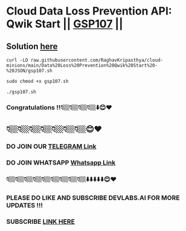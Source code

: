 # Cloud Data Loss Prevention API: Qwik Start || [GSP107](https://www.cloudskillsboost.google/focuses/600?parent=catalog) ||

## Solution [here]()


```
curl -LO raw.githubusercontent.com/RaghavKripasthya/cloud-minions/main/Data%20Loss%20Prevention%20Qwik%20Start%20-%20JSON/gsp107.sh

sudo chmod +x gsp107.sh

./gsp107.sh
```

### Congratulations !!👇🏼👇🏼👇🏼👇🏼⬇️😊❤️
## 👇🏼👇🏼👇🏼👇🏼👇🏼👇🏼👇🏼😊❤️
### DO JOIN OUR [TELEGRAM Link](https://t.me/+VsYwuNuMI9NiNzM9) 
### DO JOIN WHATSAPP [Whatsapp Link](https://chat.whatsapp.com/BeGG0HXiM469i3WFMgm4qs)
### 👇🏼👇🏼👇🏼👇🏼👇🏼👇🏼👇🏼👇🏼👇🏼⬇️⬇️⬇️⬇️⬇️😊❤️
### PLEASE DO LIKE AND SUBSCRIBE DEVLABS.AI FOR MORE UPDATES !!!
### SUBSCRIBE [LINK HERE](https://www.youtube.com/channel/UCVFPYmP2CZvVmICxw7YHT8A)
